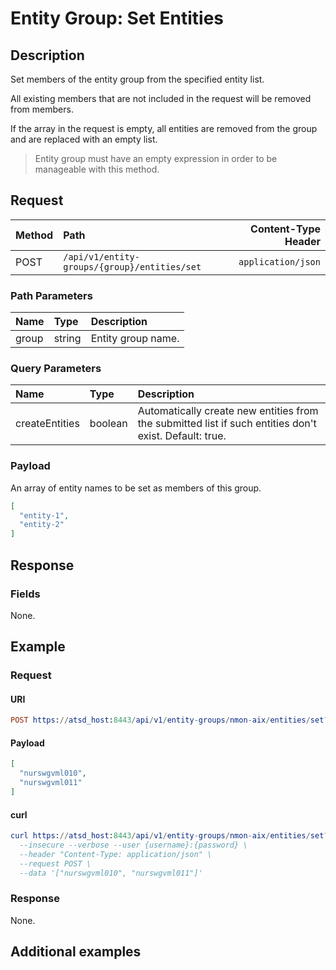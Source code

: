 # Entity Group: Set Entities

## Description

Set members of the entity group from the specified entity list.

All existing members that are not included in the request will be removed from members.

If the array in the request is empty, all entities are removed from the group and are replaced with an empty list.

> Entity group must have an empty expression in order to be manageable with this method.

## Request

| **Method** | **Path** | **Content-Type Header**|
|:---|:---|---:|
| POST | `/api/v1/entity-groups/{group}/entities/set` | `application/json` |

### Path Parameters 

|**Name**|**Type**|**Description**|
|:---|:---|:---|
| group |string|Entity group name.|

### Query Parameters 

|**Name**|**Type**|**Description**|
|:---|:---|:---|
| createEntities | boolean | Automatically create new entities from the submitted list if such entities don't exist. Default: true. |

### Payload

An array of entity names to be set as members of this group.

```json
[
  "entity-1",
  "entity-2"
]
```

## Response

### Fields

None.

## Example

### Request

#### URI

```elm
POST https://atsd_host:8443/api/v1/entity-groups/nmon-aix/entities/set?createEntities=true
```

#### Payload

```json
[
  "nurswgvml010", 
  "nurswgvml011"
]
```

#### curl

```elm
curl https://atsd_host:8443/api/v1/entity-groups/nmon-aix/entities/set?createEntities=true \
  --insecure --verbose --user {username}:{password} \
  --header "Content-Type: application/json" \
  --request POST \
  --data '["nurswgvml010", "nurswgvml011"]'
  ```
### Response

None.

## Additional examples


